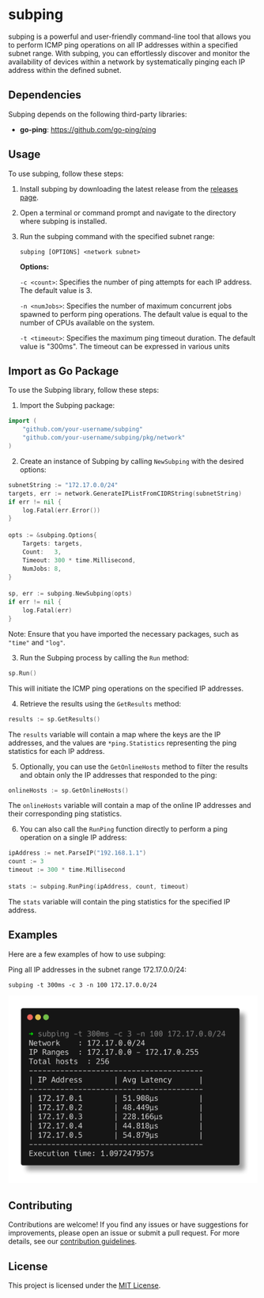 # subping

subping is a powerful and user-friendly command-line tool that allows you to perform ICMP ping operations on all IP
addresses within a specified subnet range. With subping, you can effortlessly discover and monitor the availability of
devices within a network by systematically pinging each IP address within the defined subnet.

## Dependencies

Subping depends on the following third-party libraries:

- **go-ping**: https://github.com/go-ping/ping

## Usage

To use subping, follow these steps:

1. Install subping by downloading the latest release from
   the [releases page](https://github.com/fadhilyori/subping/releases).

2. Open a terminal or command prompt and navigate to the directory where subping is installed.

3. Run the subping command with the specified subnet range:

   ```shell
   subping [OPTIONS] <network subnet>
   ```

   **Options:**

   `-c <count>`: Specifies the number of ping attempts for each IP address. The default value is 3.

   `-n <numJobs>`: Specifies the number of maximum concurrent jobs spawned to perform ping operations. The default value
   is equal to the number of CPUs available on the system.

   `-t <timeout>`: Specifies the maximum ping timeout duration. The default value is "300ms". The timeout can be
   expressed in various units

## Import as Go Package

To use the Subping library, follow these steps:

1. Import the Subping package:

```go
import (
    "github.com/your-username/subping"
    "github.com/your-username/subping/pkg/network"
)
```

2. Create an instance of Subping by calling `NewSubping` with the desired options:

```go
subnetString := "172.17.0.0/24"
targets, err := network.GenerateIPListFromCIDRString(subnetString)
if err != nil {
    log.Fatal(err.Error())
}

opts := &subping.Options{
    Targets: targets,
    Count:   3,
    Timeout: 300 * time.Millisecond,
    NumJobs: 8,
}

sp, err := subping.NewSubping(opts)
if err != nil {
    log.Fatal(err)
}

```

Note: Ensure that you have imported the necessary packages, such as `"time"` and `"log"`.

3. Run the Subping process by calling the `Run` method:

```go
sp.Run()
```

This will initiate the ICMP ping operations on the specified IP addresses.

4. Retrieve the results using the `GetResults` method:

```go
results := sp.GetResults()
```

The `results` variable will contain a map where the keys are the IP addresses, and the values are `*ping.Statistics`
representing the ping statistics for each IP address.

5. Optionally, you can use the `GetOnlineHosts` method to filter the results and obtain only the IP addresses that
   responded
   to the ping:

```go
onlineHosts := sp.GetOnlineHosts()
```

The `onlineHosts` variable will contain a map of the online IP addresses and their corresponding ping statistics.

6. You can also call the `RunPing` function directly to perform a ping operation on a single IP address:

```go
ipAddress := net.ParseIP("192.168.1.1")
count := 3
timeout := 300 * time.Millisecond

stats := subping.RunPing(ipAddress, count, timeout)
```

The `stats` variable will contain the ping statistics for the specified IP address.

## Examples

Here are a few examples of how to use subping:

Ping all IP addresses in the subnet range 172.17.0.0/24:

```shell
subping -t 300ms -c 3 -n 100 172.17.0.0/24
```

![](assets/images/usage-example.png?raw=true)

## Contributing

Contributions are welcome! If you find any issues or have suggestions for improvements, please open an issue or submit a
pull request. For more details, see our [contribution guidelines](CONTRIBUTING.md).

## License

This project is licensed under the [MIT License](LICENSE).
